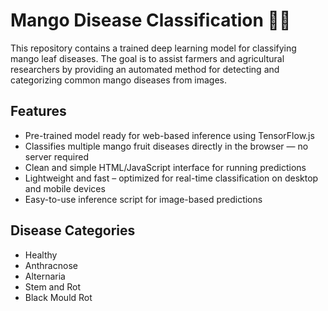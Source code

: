 # Mango Disease Classification 🌿🥭

This repository contains a trained deep learning model for classifying mango leaf diseases. The goal is to assist farmers and agricultural researchers by providing an automated method for detecting and categorizing common mango diseases from images.

## Features
- Pre-trained model ready for web-based inference using TensorFlow.js
- Classifies multiple mango fruit diseases directly in the browser — no server required
- Clean and simple HTML/JavaScript interface for running predictions
- Lightweight and fast – optimized for real-time classification on desktop and mobile devices
- Easy-to-use inference script for image-based predictions

## Disease Categories
- Healthy
- Anthracnose
- Alternaria
- Stem and Rot
- Black Mould Rot
